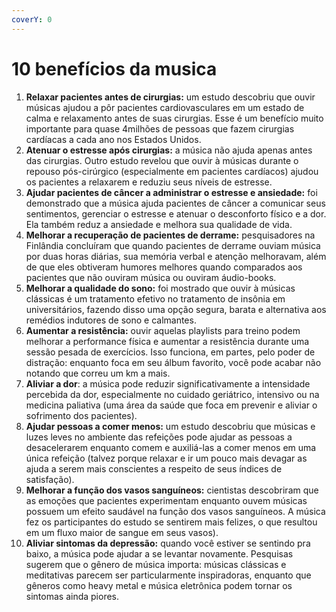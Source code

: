 ```yaml
---
coverY: 0
---
```


# 10 benefícios da musica

1. **Relaxar pacientes antes de cirurgias:** um estudo descobriu que ouvir músicas ajudou a pôr pacientes cardiovasculares em um estado de calma e relaxamento antes de suas cirurgias. Esse é um benefício muito importante para quase 4milhões de pessoas que fazem cirurgias cardíacas a cada ano nos Estados Unidos.
2. **Atenuar o estresse após cirurgias:** a música não ajuda apenas antes das cirurgias. Outro estudo revelou que ouvir à músicas durante o repouso pós-cirúrgico (especialmente em pacientes cardíacos) ajudou os pacientes a relaxarem e reduziu seus níveis de estresse.
3. **Ajudar pacientes de câncer a administrar o estresse e ansiedade:** foi demonstrado que a música ajuda pacientes de câncer a comunicar seus sentimentos, gerenciar o estresse e atenuar o desconforto físico e a dor. Ela também reduz a ansiedade e melhora sua qualidade de vida.
4. **Melhorar a recuperação de pacientes de derrame:** pesquisadores na Finlândia concluíram que quando pacientes de derrame ouviam música por duas horas diárias, sua memória verbal e atenção melhoravam, além de que eles obtiveram humores melhores quando comparados aos pacientes que não ouviram música ou ouviram áudio-books.
5. **Melhorar a qualidade do sono:** foi mostrado que ouvir à músicas clássicas é um tratamento efetivo no tratamento de insônia em universitários, fazendo disso uma opção segura, barata e alternativa aos remédios indutores de sono e calmantes.
6. **Aumentar a resistência:** ouvir aquelas playlists para treino podem melhorar a performance física e aumentar a resistência durante uma sessão pesada de exercícios. Isso funciona, em partes, pelo poder de distração: enquanto foca em seu álbum favorito, você pode acabar não notando que correu um km a mais.
7. **Aliviar a dor**: a música pode reduzir significativamente a intensidade percebida da dor, especialmente no cuidado geriátrico, intensivo ou na medicina paliativa (uma área da saúde que foca em prevenir e aliviar o sofrimento dos pacientes).
8. **Ajudar pessoas a comer menos:** um estudo descobriu que músicas e luzes leves no ambiente das refeições pode ajudar as pessoas a desacelerarem enquanto comem e auxiliá-las a comer menos em uma única refeição (talvez porque relaxar e ir um pouco mais devagar as ajuda a serem mais conscientes a respeito de seus índices de satisfação).
9. **Melhorar a função dos vasos sanguíneos:** cientistas descobriram que as emoções que pacientes experimentam enquanto ouvem músicas possuem um efeito saudável na função dos vasos sanguíneos. A música fez os participantes do estudo se sentirem mais felizes, o que resultou em um fluxo maior de sangue em seus vasos).
10. **Aliviar sintomas da depressão:** quando você estiver se sentindo pra baixo, a música pode ajudar a se levantar novamente. Pesquisas sugerem que o gênero de música importa: músicas clássicas e meditativas parecem ser particularmente inspiradoras, enquanto que gêneros como heavy metal e música eletrônica podem tornar os sintomas ainda piores.
